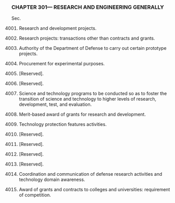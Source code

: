 ### **CHAPTER 301— RESEARCH AND ENGINEERING GENERALLY** ###

Sec.

4001. Research and development projects.

4002. Research projects: transactions other than contracts and grants.

4003. Authority of the Department of Defense to carry out certain prototype projects.

4004. Procurement for experimental purposes.

4005. [Reserved].

4006. [Reserved].

4007. Science and technology programs to be conducted so as to foster the transition of science and technology to higher levels of research, development, test, and evaluation.

4008. Merit-based award of grants for research and development.

4009. Technology protection features activities.

4010. [Reserved].

4011. [Reserved].

4012. [Reserved].

4013. [Reserved].

4014. Coordination and communication of defense research activities and technology domain awareness.

4015. Award of grants and contracts to colleges and universities: requirement of competition.